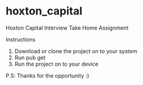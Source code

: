 # hoxton_capital

Hoxton Capital Interview Take Home Assignment

Instructions

1. Download or clone the project on to your system
2. Run pub get
3. Run the project on to your device


P.S: Thanks for the opportunity :)
